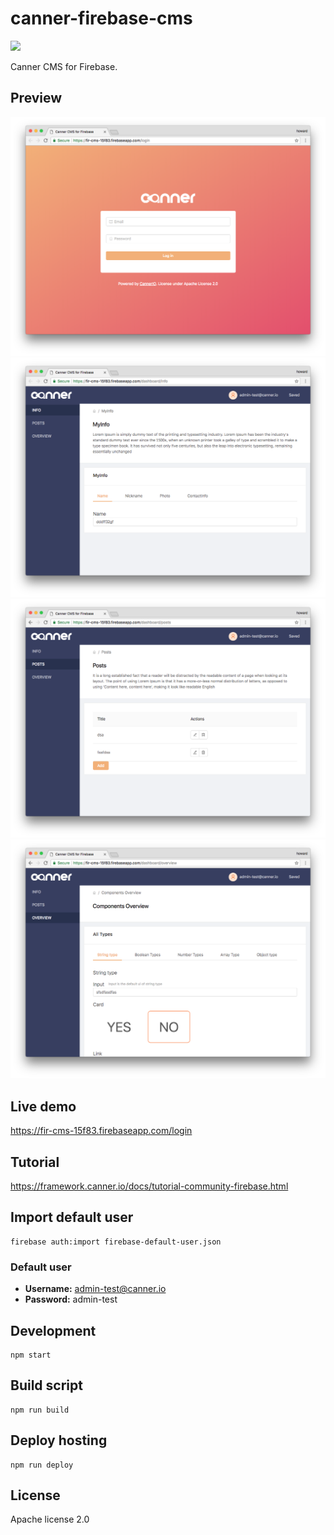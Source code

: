 # canner-firebase-cms

[![](https://img.shields.io/gitter/room/nwjs/nw.js.svg)](https://gitter.im/Canner/CannerCMS?utm_source=share-link&utm_medium=link&utm_campaign=share-link)

Canner CMS for Firebase.

## Preview

![preview](./preview/1.png)
![preview](./preview/2.png)
![preview](./preview/3.png)
![preview](./preview/4.png)

## Live demo

https://fir-cms-15f83.firebaseapp.com/login

## Tutorial

https://framework.canner.io/docs/tutorial-community-firebase.html

## Import default user

```
firebase auth:import firebase-default-user.json
```

### Default user

- **Username:** admin-test@canner.io
- **Password:** admin-test

## Development

```
npm start
```

## Build script

```
npm run build
```

## Deploy hosting

```
npm run deploy
```

## License

Apache license 2.0